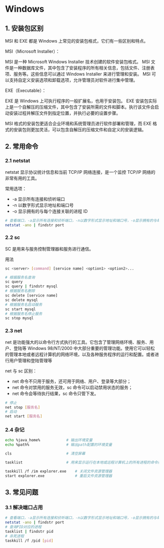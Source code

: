 # Windows

## 1. 安装包区别

MSI 和 EXE 都是 Windows 上常见的安装包格式，它们有一些区别和特点。

MSI（Microsoft Installer）：

MSI 是一种 Microsoft Windows Installer 技术创建的软件安装包格式。
MSI 文件是一种数据库文件，其中包含了安装程序的所有相关信息，包括文件、注册表项、服务等。这些信息可以通过 Windows Installer 来进行管理和安装。
MSI 可以支持自定义安装选项和卸载选项，允许管理员对软件进行集中管理。

EXE（Executable）：

EXE 是 Windows 上可执行程序的一般扩展名，也用于安装包。
EXE 安装包实际上是一个自解压的压缩文件，其中包含了安装所需的文件和脚本。执行该文件会启动安装过程并解压文件到指定位置，并执行必要的设置步骤。

MSI 格式的安装包更适合企业环境和系统管理员进行软件部署和管理，而 EXE 格式的安装包则更加灵活，可以包含自解压的压缩文件和自定义的安装逻辑。

## 2. 常用命令

### 2.1 netstat

netstat 显示协议统计信息和当前 TCP/IP 网络连接，是一个监控 TCP/IP 网络的非常有用的工具。

常用选项：

- -a 显示所有连接和侦听端口
- -n 以数字形式显示地址和端口号
- -o 显示拥有的与每个连接关联的进程 ID

```sh
# 查看端口，-a显示所有连接和侦听端口，-n以数字形式显示地址和端口号，-o显示拥有的与每个连接关联的进程ID
netstat -ano | findstr port
```

### 2.2 sc

SC 是用来与服务控制管理器和服务进行通信。

用法

```sh
sc <server> [command] [service name] <option1> <option2>...

# 根据服务名查询
sc query
sc query | findstr mysql
# 根据服务名删除
sc delete [service name]
sc delete mysql
# 根据服务名启动服务
sc start mysql
# 根据服务名停止服务
sc stop mysql
```

### 2.3 net

net 是功能强大的以命令行方式执行的工具。它包含了管理网络环境、服务、用户、登陆等 Windows 98/NT/2000 中大部分重要的管理功能。使用它可以轻松的管理本地或者远程计算机的网络环境，以及各种服务程序的运行和配置。或者进行用户管理和登陆管理等

net 与 sc 区别：

- net 命令不只用于服务，还可用于网络、用户、登录等大部分；
- net 命令对禁用的服务无效，sc 命令可以启动禁用状态的服务；
- net 命令会等待执行结果，sc 命令只管下发。

```sh
# 停止
net stop [服务名]
# 启动
net start [服务名]
```

### 2.4 杂记

```sh
echo %java_home%            # 输出环境变量
echo %path%                 # 输出path配置的环境变量

cls                         # 清空屏幕

tasklist                    # 用来显示运行在本地或远程计算机上的所有进程的命令行工具，带有多个执行参数。

taskkill /f /im explorer.exe    # 关闭文件资源管理器
start explorer.exe              # 重启文件资源管理器
```

## 3. 常见问题

### 3.1 解决端口占用

```sh
# 查看端口，-a显示所有连接和侦听端口，-n以数字形式显示地址和端口号，-o显示拥有的与每个连接关联的进程ID
netstat -ano | findstr port
# 查询PID对应的进程
tasklist | findstr pid
# 杀死进程
taskkill /f /pid [pid]
```
